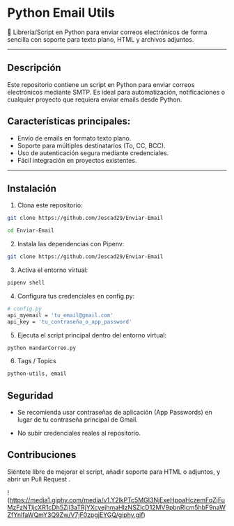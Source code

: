 # Python Email Utils

📧 Librería/Script en Python para enviar correos electrónicos de forma sencilla con soporte para texto plano, HTML y archivos adjuntos.

---

## Descripción
Este repositorio contiene un script en Python para enviar correos electrónicos mediante SMTP. Es ideal para automatización, notificaciones o cualquier proyecto que requiera enviar emails desde Python.

## Características principales:
- Envío de emails en formato texto plano.
- Soporte para múltiples destinatarios (To, CC, BCC).
- Uso de autenticación segura mediante credenciales.
- Fácil integración en proyectos existentes.

---

## Instalación

1. Clona este repositorio:
```bash
git clone https://github.com/Jescad29/Enviar-Email

cd Enviar-Email
```

2. Instala las dependencias con Pipenv:
```bash
git clone https://github.com/Jescad29/Enviar-Email
```

3. Activa el entorno virtual:
```bash
pipenv shell
```

4. Configura tus credenciales en config.py:
```bash
# config.py
api_myemail = 'tu_email@gmail.com'
api_key = 'tu_contraseña_o_app_password'
```

5. Ejecuta el script principal dentro del entorno virtual:
```bash
python mandarCorreo.py
```

6. Tags / Topics
```bash
python-utils, email     
```

## Seguridad

- Se recomienda usar contraseñas de aplicación (App Passwords) en lugar de tu contraseña principal de Gmail.

- No subir credenciales reales al repositorio.

## Contribuciones

Siéntete libre de mejorar el script, añadir soporte para HTML o adjuntos, y abrir un Pull Request .

!(https://media1.giphy.com/media/v1.Y2lkPTc5MGI3NjExeHpoaHczemFqZjFuMzFzNTljcXR1cDh5Zjl3aTRjYXcyejhmaHlzNSZlcD12MV9pbnRlcm5hbF9naWZfYnlfaWQmY3Q9Zw/V7jF0zpgjEYGQ/giphy.gif)
